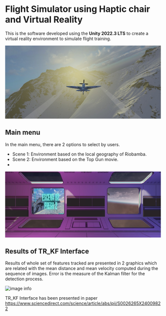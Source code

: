# Flight Simulator using Haptic chair and Virtual Reality
This is the software developed using the **Unity 2022.3 LTS** to create a virtual reality environment to simulate flight training.

![image info](./Imgs/Img1.jpeg)

## Main menu
In the main menu, there are 2 options to select by users.
- Scene 1: Environment based on the local geography of Riobamba.
- Scene 2: Environment based on the Top Gun movie.
- 
![image info](./Imgs/Img2.jpeg)

## Results of TR_KF Interface
Results of whole set of features tracked are presented in 2 graphics which are related with the mean distance and mean velocity computed during the sequence of images.
Error is the measure of the Kalman filter for the detection process.

![image info](./src/ima2.png)

TR_KF Interface has been presented in paper https://www.sciencedirect.com/science/article/abs/pii/S0026265X24009822
